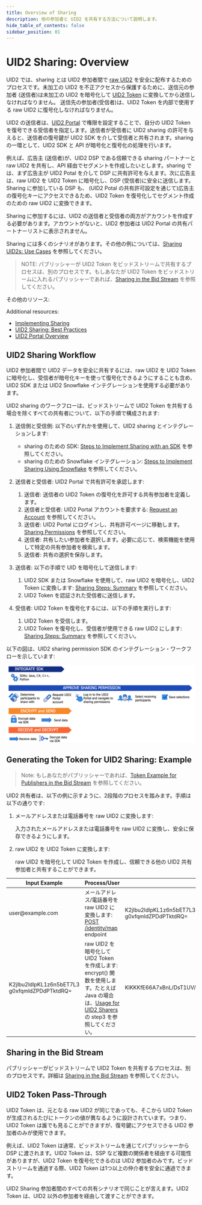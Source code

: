 ```yaml
---
title: Overview of Sharing
description: 他の参加者と UID2 を共有する方法について説明します。
hide_table_of_contents: false
sidebar_position: 01
---
```


# UID2 Sharing: Overview 

<!-- It includes the following:

- [UID2 Sharing Workflow](#uid2-sharing-workflow)
- [Generating the Token for UID2 Sharing: Example](#creating-the-token-for-sharing-example)
- [Sharing in the Bid Stream](#sharing-in-the-bid-stream) -->

UID2 では、sharing とは UID2 参加者間で [raw UID2](../ref-info/glossary-uid.md#gl-raw-uid2) を安全に配布するためのプロセスです。未加工の UID2 を不正アクセスから保護するために、送信元の参加者 (送信者)は未加工の UID2 を暗号化して [UID2 Token](../ref-info/glossary-uid.md#gl-uid2-token) に変換してから送信しなければなりません。
送信先の参加者(受信者)は、UID2 Token を内部で使用する raw UID2 に復号化しなければなりません。

UID2 の送信者は、[UID2 Portal](/docs/category/uid2-portal) で権限を設定することで、自分の UID2 Token を復号できる受信者を指定します。送信者が受信者に UID2 sharing の許可を与えると、送信者の復号鍵が UID2 SDK を介して受信者と共有されます。sharing の一環として、UID2 SDK と API が暗号化と復号化の処理を行います。

例えば、広告主 (送信者)が、UID2 DSP である信頼できる sharing パートナーと raw UID2 を共有し、API 経由でセグメントを作成したいとします。sharing では、まず広告主が UID2 Potal を介して DSP に共有許可を与えます。次に広告主は、raw UID2 を UID2 Token に暗号化し、DSP (受信者)に安全に送信します。Sharing に参加している DSP も、 (UID2 Potal の共有許可設定を通じて)広告主の復号化キーにアクセスできるため、UID2 Token を復号化してセグメント作成のための raw UID2 に変換できます。

Sharing に参加するには、UID2 の送信者と受信者の両方がアカウントを作成する必要があります。アカウントがないと、UID2 参加者は UID2 Portal の共有パートナーリストに表示されません。

Sharing には多くのシナリオがあります。その他の例については、[Sharing UID2s: Use Cases](sharing-use-cases.md) を参照してください。


>NOTE: パブリッシャーが UID2 Token をビッドストリームで共有するプロセスは、別のプロセスです。もしあなたが UID2 Token をビッドストリームに入れるパブリッシャーであれば、[Sharing in the Bid Stream](sharing-bid-stream.md) を参照してください。


その他のリソース:

Additional resources:

- [Implementing Sharing](sharing-implementing.md)
- [UID2 Sharing: Best Practices](sharing-best-practices.md)
- [UID2 Portal Overview](../portal/portal-overview.md)

## UID2 Sharing Workflow

UID2 参加者間で UID2 データを安全に共有するには、raw UID2 を UID2 Token に暗号化し、受信者が暗号化キーを使って復号化できるようにすることも含め、UID2 SDK または UID2 Snowflake インテグレーションを使用する必要があります。

UID2 sharing のワークフローは、ビッドストリームで UID2 Token を共有する場合を除くすべての共有者について、以下の手順で構成されます:

1. 送信側と受信側: 以下のいずれかを使用して、UID2 sharing とインテグレーションします:

   - sharing のための SDK: [Steps to Implement Sharing with an SDK](sharing-implementing.md#steps-to-implement-sharing-with-an-sdk) を参照してください。
   - sharing のための Snowflake インテグレーション: [Steps to Implement Sharing Using Snowflake](sharing-implementing.md#steps-to-implement-sharing-using-snowflake) を参照してください。

1. 送信者と受信者: UID2 Portal で共有許可を承認します:

   1. 送信者: 送信者の UID2 Token の復号化を許可する共有参加者を定義します。
   1. 送信者と受信者: UID2 Portal アカウントを要求する: [Request an Account](../portal/portal-getting-started.md#request-an-account) を参照してください。
   1. 送信者: UID2 Portal にログインし、共有許可ページに移動します。[Sharing Permissions](../portal/sharing-permissions.md) を参照してください。
   1. 送信者: 共有したい参加者を選択します。必要に応じて、検索機能を使用して特定の共有参加者を検索します。
   1. 送信者: 共有の選択を保存します。

1. 送信者: 以下の手順で UID を暗号化して送信します:

   1. UID2 SDK または Snowflake を使用して、raw UID2 を暗号化し、UID2 Token に変換します: [Sharing Steps: Summary](sharing-implementing.md#sharing-steps-summary) を参照してください。
   1. UID2 Token を認証された受信者に送信します。

1. 受信者: UID2 Token を復号化するには、以下の手順を実行します:

   1. UID2 Token を受信します。
   1. UID2 Token を復号化し、受信者が使用できる raw UID2 にします: [Sharing Steps: Summary](sharing-implementing.md#sharing-steps-summary) を参照してください。

以下の図は、UID2 sharing permission SDK のインテグレーション・ワークフローを示しています:

![UID2 Sharing Permission SDK Integration Workflow](images/UID2_Sharing_Diagram_Integrate_SDK_Sharing_Token.png)

## Generating the Token for UID2 Sharing: Example

>Note: もしあなたがパブリッシャーであれば、[Token Example for Publishers in the Bid Stream](sharing-bid-stream.md#token-example-for-publishers-in-the-bid-stream) を参照してください。

UID2 共有者は、以下の例に示すように、2段階のプロセスを踏みます。手順は以下の通りです:

1. メールアドレスまたは電話番号を raw UID2 に変換します:

    入力されたメールアドレスまたは電話番号を raw UID2 に変換し、安全に保存できるようにします。

1. raw UID2 を UID2 Token に変換します:

    raw UID2 を暗号化して UID2 Token を作成し、信頼できる他の UID2 共有参加者と共有することができます。

<table>
<colgroup>
    <col style={{
      width: "30%"
    }} />
    <col style={{
      width: "40%"
    }} />
    <col style={{
      width: "30%"
    }} />
  </colgroup>
<thead>
<tr>
<th>Input Example</th>
<th>Process/User</th>
<th >Result</th>
</tr>
</thead>
<tbody>
<tr>
<td>user@example.com</td>
<td>メールアドレス/電話番号を raw UID2 に変換します:<br/><a href="../endpoints/post-identity-map">POST /identity/map</a> endpoint</td>
<td>K2jlbu2ldlpKL1z6n5bET7L3<br/>g0xfqmldZPDdPTktdRQ=</td>
</tr>
<tr>
<td>K2jlbu2ldlpKL1z6n5bET7L3<br/>g0xfqmldZPDdPTktdRQ=</td>
<td>raw UID2 を暗号化して UID2 Token を作成します:<br/>encrypt() 関数を使用します。たとえば Java の場合は、<a href="../sdks/uid2-sdk-ref-java#usage-for-uid2-sharers">Usage for UID2 Sharers</a> の step3 を参照してください。</td>
<td style={{
  wordBreak: "break-all"
}}>KlKKKfE66A7xBnL/DsT1UV/Q+V/r3xwKL89Wp7hpNllxmNkPaF8vdzenDvfoatn6sSXbFf5DfW9wwbdDwMnnOVpPxojkb8KYSGUte/FLSHtg4CLKMX52UPRV7H9UbWYvXgXC4PaVrGp/Jl5zaxPIDbAW0chULHxS+3zQCiiwHbIHshM+oJ==</td>
</tr>
</tbody>
</table>

## Sharing in the Bid Stream

パブリッシャーがビッドストリームで UID2 Token を共有するプロセスは、別のプロセスです。詳細は [Sharing in the Bid Stream](sharing-bid-stream.md) を参照してください。

## UID2 Token Pass-Through

UID2 Token は、元となる raw UID2 が同じであっても、そこから UID2 Token が生成されるたびにトークンの値が異なるように設計されています。つまり、UID2 Token は誰でも見ることができますが、復号鍵にアクセスできる UID2 参加者のみが使用できます。

例えば、UID2 Token は通常、ビッドストリームを通じてパブリッシャーから DSP に渡されます。UID2 Token は、SSP など複数の関係者を経由する可能性がありますが、UID2 Token を復号化できるのは UID2 参加者のみです。ビッドストリームを通過する際、UID2 Token は1つ以上の仲介者を安全に通過できます。

UID2 Sharing 参加者間のすべての共有シナリオで同じことが言えます。UID2 Token は、UID2 以外の参加者を経由して渡すことができます。

<!-- eng_jp -->
